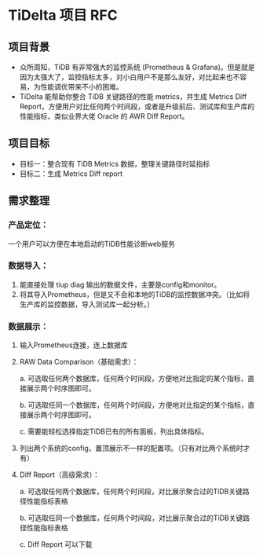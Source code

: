 # TiDelta 项目 RFC

## 项目背景
- 众所周知，TiDB 有非常强大的监控系统 (Prometheus & Grafana)。但是就是因为太强大了，监控指标太多，对小白用户不是那么友好，对比起来也不容易，为性能调优带来不小的困难。
- TiDelta 能帮助你整合 TiDB 关键路径的性能 metrics，并生成 Metrics Diff Report，方便用户对比任何两个时间段，或者是升级前后、测试库和生产库的性能指标，类似业界大佬 Oracle 的 AWR Diff Report。

## 项目目标
- 目标一：整合现有 TiDB Metrics 数据，整理关键路径时延指标
- 目标二：生成 Metrics Diff report

## 需求整理

### 产品定位：
一个用户可以方便在本地启动的TiDB性能诊断web服务

### 数据导入：
1. 能直接处理 tiup diag 输出的数据文件，主要是config和monitor。	
2. 将其导入Prometheus，但是又不会和本地的TiDB的监控数据冲突。（比如将生产库的监控数据，导入测试库一起分析。）


### 数据展示：
1. 输入Prometheus连接，连上数据库
2. RAW Data Comparison（基础需求）：

	a. 可选取任何两个数据库，任何两个时间段，方便地对比指定的某个指标，直接展示两个时序图即可。
	
	b. 可选取任同一个数据库，任何两个时间段，方便地对比指定的某个指标，直接展示两个时序图即可。
	
	c. 需要能轻松选择指定TiDB已有的所有面板，列出具体指标。
	
3. 列出两个系统的config，置顶展示不一样的配置项。（只有对比两个系统时才有）
4. Diff Report（高级需求）：

	a. 可选取任何两个数据库，任何两个时间段，对比展示聚合过的TiDB关键路径性能指标表格
	
	b. 可选取任同一个数据库，任何两个时间段，对比展示聚合过的TiDB关键路径性能指标表格
	
	c. Diff Report 可以下载
